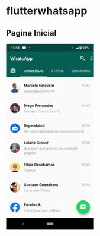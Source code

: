 # flutterwhatsapp

## Pagina Inicial

<img src="images/Screenshot_1.png" alt="SceenShot1" height="500">